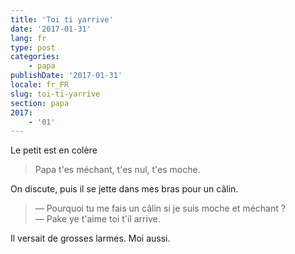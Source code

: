```yaml
---
title: 'Toi ti yarrive'
date: '2017-01-31'
lang: fr
type: post
categories:
    - papa
publishDate: '2017-01-31'
locale: fr_FR
slug: toi-ti-yarrive
section: papa
2017:
    - '01'
---
```


Le petit est en colère

> Papa t'es méchant, t'es nul, t'es moche.

On discute, puis il se jette dans mes bras pour un câlin.

> — Pourquoi tu me fais un câlin si je suis moche et méchant ?  
> — Pake ye t'aime toi t'il arrive. 

Il versait de grosses larmes. Moi aussi.

